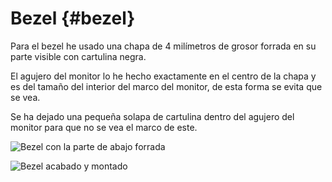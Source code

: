 
# Bezel {#bezel}

Para el bezel he usado una chapa de 4 milímetros de grosor forrada en su parte visible con cartulina negra.

El agujero del monitor lo he hecho exactamente en el centro de la chapa y es del tamaño del interior del marco del monitor, de esta forma se evita que se vea.

Se ha dejado una pequeña solapa de cartulina dentro del agujero del monitor para que no se vea el marco de este.

![Bezel con la parte de abajo forrada](Mueble_22.jpg "Bezel con la parte de abajo forrada")

![Bezel acabado y montado](Mueble_23.jpg "Bezel acabado y montado")
